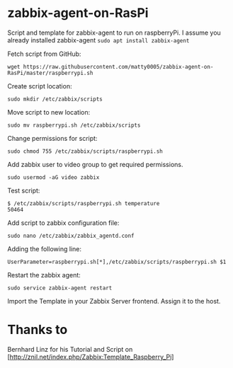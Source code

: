 # zabbix-agent-on-RasPi
Script and template for zabbix-agent to run on raspberryPi.
I assume you already installed zabbix-agent
`sudo apt install zabbix-agent`

Fetch script from GitHub:
```
wget https://raw.githubusercontent.com/matty0005/zabbix-agent-on-RasPi/master/raspberrypi.sh
```

Create script location:
```
sudo mkdir /etc/zabbix/scripts
```

Move script to new location:
```
sudo mv raspberrypi.sh /etc/zabbix/scripts
```

Change permissions for script:
```
sudo chmod 755 /etc/zabbix/scripts/raspberrypi.sh
```

Add zabbix user to video group to get required permissions.
```
sudo usermod -aG video zabbix
```

Test script:
```
$ /etc/zabbix/scripts/raspberrypi.sh temperature
50464
```

Add script to zabbix configuration file:
```
sudo nano /etc/zabbix/zabbix_agentd.conf
```

Adding the following line:
```
UserParameter=raspberrypi.sh[*],/etc/zabbix/scripts/raspberrypi.sh $1
```

Restart the zabbix agent:
```
sudo service zabbix-agent restart
```

Import the Template in your Zabbix Server frontend.
Assign it to the host.

# Thanks to 
Bernhard Linz for his Tutorial and Script on [http://znil.net/index.php/Zabbix:Template_Raspberry_Pi]
